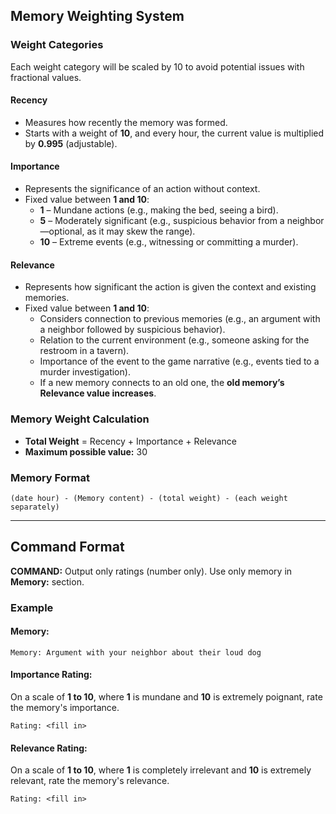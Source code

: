 ## Memory Weighting System

### Weight Categories
Each weight category will be scaled by 10 to avoid potential issues with fractional values.

#### Recency
- Measures how recently the memory was formed.
- Starts with a weight of **10**, and every hour, the current value is multiplied by **0.995** (adjustable).

#### Importance
- Represents the significance of an action without context.
- Fixed value between **1 and 10**:
  - **1** – Mundane actions (e.g., making the bed, seeing a bird).
  - **5** – Moderately significant (e.g., suspicious behavior from a neighbor—optional, as it may skew the range).
  - **10** – Extreme events (e.g., witnessing or committing a murder).

#### Relevance
- Represents how significant the action is given the context and existing memories.
- Fixed value between **1 and 10**:
  - Considers connection to previous memories (e.g., an argument with a neighbor followed by suspicious behavior).
  - Relation to the current environment (e.g., someone asking for the restroom in a tavern).
  - Importance of the event to the game narrative (e.g., events tied to a murder investigation).
  - If a new memory connects to an old one, the **old memory’s Relevance value increases**.

### Memory Weight Calculation
- **Total Weight** = Recency + Importance + Relevance
- **Maximum possible value:** 30

### Memory Format
```
(date hour) - (Memory content) - (total weight) - (each weight separately)
```

---

## Command Format
**COMMAND:** Output only ratings (number only). Use only memory in **Memory:** section.

### Example

#### **Memory:**
```
Memory: Argument with your neighbor about their loud dog
```

#### **Importance Rating:**
On a scale of **1 to 10**, where **1** is mundane and **10** is extremely poignant, rate the memory's importance.
```
Rating: <fill in>
```

#### **Relevance Rating:**
On a scale of **1 to 10**, where **1** is completely irrelevant and **10** is extremely relevant, rate the memory's relevance.
```
Rating: <fill in>
```

